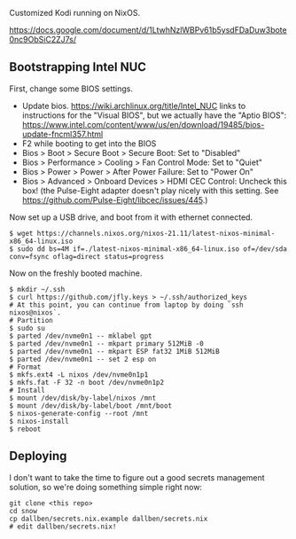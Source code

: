 Customized Kodi running on NixOS.

https://docs.google.com/document/d/1LtwhNzlWBPv61b5ysdFDaDuw3bote0nc9ObSiC2ZJ7s/

## Bootstrapping Intel NUC ##

First, change some BIOS settings.

- Update bios. https://wiki.archlinux.org/title/Intel_NUC links to
  instructions for the "Visual BIOS", but we actually have the "Aptio
  BIOS":
  https://www.intel.com/content/www/us/en/download/19485/bios-update-fncml357.html
- F2 while booting to get into the BIOS
- Bios > Boot > Secure Boot > Secure Boot: Set to "Disabled"
- Bios > Performance > Cooling > Fan Control Mode: Set to "Quiet"
- Bios > Power > Power > After Power Failure: Set to "Power On"
- Bios > Advanced > Onboard Devices > HDMI CEC Control: Uncheck this box!
  (the Pulse-Eight adapter doesn't play nicely with this setting. See
  https://github.com/Pulse-Eight/libcec/issues/445.)

Now set up a USB drive, and boot from it with ethernet connected.

    $ wget https://channels.nixos.org/nixos-21.11/latest-nixos-minimal-x86_64-linux.iso
    $ sudo dd bs=4M if=./latest-nixos-minimal-x86_64-linux.iso of=/dev/sda conv=fsync oflag=direct status=progress

Now on the freshly booted machine.

    $ mkdir ~/.ssh
    $ curl https://github.com/jfly.keys > ~/.ssh/authorized_keys
    # At this point, you can continue from laptop by doing `ssh nixos@nixos`.
    # Partition
    $ sudo su
    $ parted /dev/nvme0n1 -- mklabel gpt
    $ parted /dev/nvme0n1 -- mkpart primary 512MiB -0
    $ parted /dev/nvme0n1 -- mkpart ESP fat32 1MiB 512MiB
    $ parted /dev/nvme0n1 -- set 2 esp on
    # Format
    $ mkfs.ext4 -L nixos /dev/nvme0n1p1
    $ mkfs.fat -F 32 -n boot /dev/nvme0n1p2
    # Install
    $ mount /dev/disk/by-label/nixos /mnt
    $ mount /dev/disk/by-label/boot /mnt/boot
    $ nixos-generate-config --root /mnt
    $ nixos-install
    $ reboot

## Deploying ##

I don't want to take the time to figure out a good secrets management solution,
so we're doing something simple right now:

    git clone <this repo>
    cd snow
    cp dallben/secrets.nix.example dallben/secrets.nix
    # edit dallben/secrets.nix!
